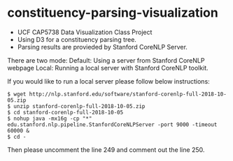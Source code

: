 # constituency-parsing-visualization

 * UCF CAP5738 Data Visualization Class Project
 * Using D3 for a constituency parsing tree.
 * Parsing results are provieded by Stanford CoreNLP Server.
 
 There are two mode:
    Default: Using a server from Stanford CoreNLP webpage
    Local: Running a local server with Stanford CoreNLP toolkit.
    
If you would like to run a local server please follow below instructions:

```
$ wget http://nlp.stanford.edu/software/stanford-corenlp-full-2018-10-05.zip
$ unzip stanford-corenlp-full-2018-10-05.zip
$ cd stanford-corenlp-full-2018-10-05
$ nohup java -mx16g -cp "*" edu.stanford.nlp.pipeline.StanfordCoreNLPServer -port 9000 -timeout 60000 &
$ cd -
```

Then please uncomment the line 249 and comment out the line 250. 
